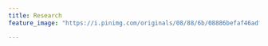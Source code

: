 ```yaml
---
title: Research
feature_image: "https://i.pinimg.com/originals/08/88/6b/08886befaf46adf9c0eb19fb2e07b855.jpg"

---
```

